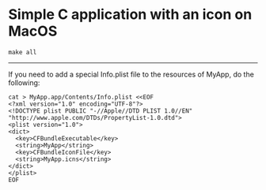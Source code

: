# Simple C application with an icon on MacOS

```
make all
```

---

If you need to add a special Info.plist file to the resources of MyApp, do the following:

```
cat > MyApp.app/Contents/Info.plist <<EOF
<?xml version="1.0" encoding="UTF-8"?>
<!DOCTYPE plist PUBLIC "-//Apple//DTD PLIST 1.0//EN" "http://www.apple.com/DTDs/PropertyList-1.0.dtd">
<plist version="1.0">
<dict>
  <key>CFBundleExecutable</key>
  <string>MyApp</string>
  <key>CFBundleIconFile</key>
  <string>MyApp.icns</string>
</dict>
</plist>
EOF
```
